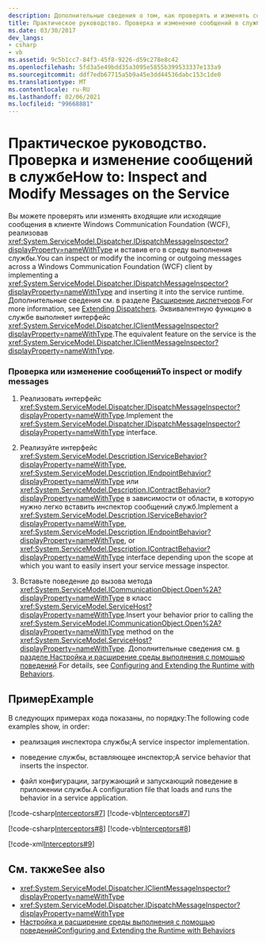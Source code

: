 ```yaml
---
description: Дополнительные сведения о том, как проверять и изменять сообщения в службе.
title: Практическое руководство. Проверка и изменение сообщений в службе
ms.date: 03/30/2017
dev_langs:
- csharp
- vb
ms.assetid: 9c5b1cc7-84f3-45f8-9226-d59c278e8c42
ms.openlocfilehash: 5fd3a5e49bdd35a3095e5855b399533337e133a9
ms.sourcegitcommit: ddf7edb67715a5b9a45e3dd44536dabc153c1de0
ms.translationtype: MT
ms.contentlocale: ru-RU
ms.lasthandoff: 02/06/2021
ms.locfileid: "99668881"
---
```

# <a name="how-to-inspect-and-modify-messages-on-the-service"></a><span data-ttu-id="06523-103">Практическое руководство. Проверка и изменение сообщений в службе</span><span class="sxs-lookup"><span data-stu-id="06523-103">How to: Inspect and Modify Messages on the Service</span></span>

<span data-ttu-id="06523-104">Вы можете проверять или изменять входящие или исходящие сообщения в клиенте Windows Communication Foundation (WCF), реализовав <xref:System.ServiceModel.Dispatcher.IDispatchMessageInspector?displayProperty=nameWithType> и вставив его в среду выполнения службы.</span><span class="sxs-lookup"><span data-stu-id="06523-104">You can inspect or modify the incoming or outgoing messages across a Windows Communication Foundation (WCF) client by implementing a <xref:System.ServiceModel.Dispatcher.IDispatchMessageInspector?displayProperty=nameWithType> and inserting it into the service runtime.</span></span> <span data-ttu-id="06523-105">Дополнительные сведения см. в разделе [Расширение диспетчеров](extending-dispatchers.md).</span><span class="sxs-lookup"><span data-stu-id="06523-105">For more information, see [Extending Dispatchers](extending-dispatchers.md).</span></span> <span data-ttu-id="06523-106">Эквивалентную функцию в службе выполняет интерфейс <xref:System.ServiceModel.Dispatcher.IClientMessageInspector?displayProperty=nameWithType>.</span><span class="sxs-lookup"><span data-stu-id="06523-106">The equivalent feature on the service is the <xref:System.ServiceModel.Dispatcher.IClientMessageInspector?displayProperty=nameWithType>.</span></span>  
  
### <a name="to-inspect-or-modify-messages"></a><span data-ttu-id="06523-107">Проверка или изменение сообщений</span><span class="sxs-lookup"><span data-stu-id="06523-107">To inspect or modify messages</span></span>  
  
1. <span data-ttu-id="06523-108">Реализовать интерфейс <xref:System.ServiceModel.Dispatcher.IDispatchMessageInspector?displayProperty=nameWithType>.</span><span class="sxs-lookup"><span data-stu-id="06523-108">Implement the <xref:System.ServiceModel.Dispatcher.IDispatchMessageInspector?displayProperty=nameWithType> interface.</span></span>  
  
2. <span data-ttu-id="06523-109">Реализуйте интерфейс <xref:System.ServiceModel.Description.IServiceBehavior?displayProperty=nameWithType>, <xref:System.ServiceModel.Description.IEndpointBehavior?displayProperty=nameWithType> или <xref:System.ServiceModel.Description.IContractBehavior?displayProperty=nameWithType> в зависимости от области, в которую нужно легко вставить инспектор сообщений служб.</span><span class="sxs-lookup"><span data-stu-id="06523-109">Implement a <xref:System.ServiceModel.Description.IServiceBehavior?displayProperty=nameWithType>, <xref:System.ServiceModel.Description.IEndpointBehavior?displayProperty=nameWithType>, or <xref:System.ServiceModel.Description.IContractBehavior?displayProperty=nameWithType> interface depending upon the scope at which you want to easily insert your service message inspector.</span></span>  
  
3. <span data-ttu-id="06523-110">Вставьте поведение до вызова метода <xref:System.ServiceModel.ICommunicationObject.Open%2A?displayProperty=nameWithType> в класс <xref:System.ServiceModel.ServiceHost?displayProperty=nameWithType>.</span><span class="sxs-lookup"><span data-stu-id="06523-110">Insert your behavior prior to calling the <xref:System.ServiceModel.ICommunicationObject.Open%2A?displayProperty=nameWithType> method on the <xref:System.ServiceModel.ServiceHost?displayProperty=nameWithType>.</span></span> <span data-ttu-id="06523-111">Дополнительные сведения см. [в разделе Настройка и расширение среды выполнения с помощью поведений](configuring-and-extending-the-runtime-with-behaviors.md).</span><span class="sxs-lookup"><span data-stu-id="06523-111">For details, see [Configuring and Extending the Runtime with Behaviors](configuring-and-extending-the-runtime-with-behaviors.md).</span></span>  
  
## <a name="example"></a><span data-ttu-id="06523-112">Пример</span><span class="sxs-lookup"><span data-stu-id="06523-112">Example</span></span>  

 <span data-ttu-id="06523-113">В следующих примерах кода показаны, по порядку:</span><span class="sxs-lookup"><span data-stu-id="06523-113">The following code examples show, in order:</span></span>  
  
- <span data-ttu-id="06523-114">реализация инспектора службы;</span><span class="sxs-lookup"><span data-stu-id="06523-114">A service inspector implementation.</span></span>  
  
- <span data-ttu-id="06523-115">поведение службы, вставляющее инспектор;</span><span class="sxs-lookup"><span data-stu-id="06523-115">A service behavior that inserts the inspector.</span></span>  
  
- <span data-ttu-id="06523-116">файл конфигурации, загружающий и запускающий поведение в приложении службы.</span><span class="sxs-lookup"><span data-stu-id="06523-116">A configuration file that loads and runs the behavior in a service application.</span></span>  
  
 [!code-csharp[Interceptors#7](../../../../samples/snippets/csharp/VS_Snippets_CFX/interceptors/cs/interceptors.cs#7)]
 [!code-vb[Interceptors#7](../../../../samples/snippets/visualbasic/VS_Snippets_CFX/interceptors/vb/interceptors.vb#7)]  
  
 [!code-csharp[Interceptors#8](../../../../samples/snippets/csharp/VS_Snippets_CFX/interceptors/cs/insertingbehaviors.cs#8)]
 [!code-vb[Interceptors#8](../../../../samples/snippets/visualbasic/VS_Snippets_CFX/interceptors/vb/insertingbehaviors.vb#8)]  
  
 [!code-xml[Interceptors#9](../../../../samples/snippets/csharp/VS_Snippets_CFX/interceptors/cs/hostapplication.exe.config#9)]  
  
## <a name="see-also"></a><span data-ttu-id="06523-117">См. также</span><span class="sxs-lookup"><span data-stu-id="06523-117">See also</span></span>

- <xref:System.ServiceModel.Dispatcher.IClientMessageInspector?displayProperty=nameWithType>
- <xref:System.ServiceModel.Dispatcher.IDispatchMessageInspector?displayProperty=nameWithType>
- [<span data-ttu-id="06523-118">Настройка и расширение среды выполнения с помощью поведений</span><span class="sxs-lookup"><span data-stu-id="06523-118">Configuring and Extending the Runtime with Behaviors</span></span>](configuring-and-extending-the-runtime-with-behaviors.md)
